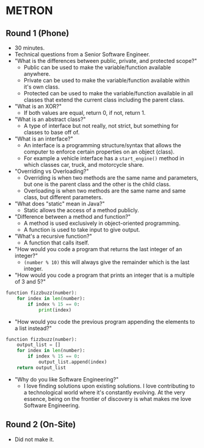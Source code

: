 # METRON

## Round 1 (Phone)

- 30 minutes.
- Technical questions from a Senior Software Engineer.
- "What is the differences between public, private, and protected scope?"
  - Public can be used to make the variable/function available anywhere.
  - Private can be used to make the variable/function available within it's own class.
  - Protected can be used to make the variable/function available in all classes that extend the current class including the parent class.
- "What is an XOR?"
  - If both values are equal, return 0, if not, return 1.
- "What is an abstract class?"
  - A type of interface but not really, not strict, but something for classes to base off of.
- "What is an interface?"
  - An interface is a programming structure/syntax that allows the computer to enforce certain properties on an object (class).
  - For example a vehicle interface has a `start_engine()` method in which classes car, truck, and motorcycle share.
- "Overriding vs Overloading?"
  - Overriding is when two methods are the same name and parameters, but one is the parent class and the other is the child class.
  - Overloading is when two methods are the same name and same class, but different parameters.
- "What does "static" mean in Java?"
  - Static allows the access of a method publicly.
- "Difference between a method and function?"
  - A method is used exclusively in object-oriented programming.
  - A function is used to take input to give output.
- "What's a recursive function?"
  - A function that calls itself.
- "How would you code a program that returns the last integer of an integer?"
  - `(number % 10)` this will always give the remainder which is the last integer.
- "How would you code a program that prints an integer that is a multiple of 3 and 5?"

```py
function fizzbuzz(number):
    for index in len(number):
        if index % 15 == 0:
            print(index)
```

- "How would you code the previous program appending the elements to a list instead?"

```py
function fizzbuzz(number):
    output_list = []
    for index in len(number):
        if index % 15 == 0:
            output_list.append(index)
    return output_list
```

- "Why do you like Software Engineering?"
  - I love finding solutions upon existing solutions. I love contributing to a technological world where it's constantly evolving. At the very essence, being on the frontier of discovery is what makes me love Software Engineering.

## Round 2 (On-Site)

- Did not make it.
